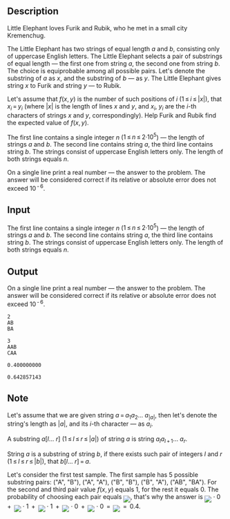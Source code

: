 ## Description

<div><p>Little Elephant loves Furik and Rubik, who he met in a small city Kremenchug.</p><p>The Little Elephant has two strings of equal length <span class="tex-span"><i>a</i></span> and <span class="tex-span"><i>b</i></span>, consisting only of uppercase English letters. The Little Elephant selects a pair of substrings of equal length — the first one from string <span class="tex-span"><i>a</i></span>, the second one from string <span class="tex-span"><i>b</i></span>. The choice is equiprobable among all possible pairs. Let's denote the substring of <span class="tex-span"><i>a</i></span> as <span class="tex-span"><i>x</i></span>, and the substring of <span class="tex-span"><i>b</i></span> — as <span class="tex-span"><i>y</i></span>. The Little Elephant gives string <span class="tex-span"><i>x</i></span> to Furik and string <span class="tex-span"><i>y</i></span> — to Rubik.</p><p>Let's assume that <span class="tex-span"><i>f</i>(<i>x</i>, <i>y</i>)</span> is the number of such positions of <span class="tex-span"><i>i</i></span> (<span class="tex-span">1 ≤ <i>i</i> ≤ |<i>x</i>|</span>), that <span class="tex-span"><i>x</i><sub class="lower-index"><i>i</i></sub> = <i>y</i><sub class="lower-index"><i>i</i></sub></span> (where <span class="tex-span">|<i>x</i>|</span> is the length of lines <span class="tex-span"><i>x</i></span> and <span class="tex-span"><i>y</i></span>, and <span class="tex-span"><i>x</i><sub class="lower-index"><i>i</i></sub></span>, <span class="tex-span"><i>y</i><sub class="lower-index"><i>i</i></sub></span> are the <span class="tex-span"><i>i</i></span>-th characters of strings <span class="tex-span"><i>x</i></span> and <span class="tex-span"><i>y</i></span>, correspondingly). Help Furik and Rubik find the expected value of <span class="tex-span"><i>f</i>(<i>x</i>, <i>y</i>)</span>.</p></div><div class="input-specification"><p>The first line contains a single integer <span class="tex-span"><i>n</i></span> (<span class="tex-span">1 ≤ <i>n</i> ≤ 2·10<sup class="upper-index">5</sup></span>) — the length of strings <span class="tex-span"><i>a</i></span> and <span class="tex-span"><i>b</i></span>. The second line contains string <span class="tex-span"><i>a</i></span>, the third line contains string <span class="tex-span"><i>b</i></span>. The strings consist of uppercase English letters only. The length of both strings equals <span class="tex-span"><i>n</i></span>.</p></div><div class="output-specification"><p>On a single line print a real number — the answer to the problem. The answer will be considered correct if its relative or absolute error does not exceed <span class="tex-span">10<sup class="upper-index"> - 6</sup></span>.</p></div>

## Input

<p>The first line contains a single integer <span class="tex-span"><i>n</i></span> (<span class="tex-span">1 ≤ <i>n</i> ≤ 2·10<sup class="upper-index">5</sup></span>) — the length of strings <span class="tex-span"><i>a</i></span> and <span class="tex-span"><i>b</i></span>. The second line contains string <span class="tex-span"><i>a</i></span>, the third line contains string <span class="tex-span"><i>b</i></span>. The strings consist of uppercase English letters only. The length of both strings equals <span class="tex-span"><i>n</i></span>.</p>

## Output

<p>On a single line print a real number — the answer to the problem. The answer will be considered correct if its relative or absolute error does not exceed <span class="tex-span">10<sup class="upper-index"> - 6</sup></span>.</p>





```input1
2
AB
BA

```




```input2
3
AAB
CAA

```




```output1
0.400000000

```




```output2
0.642857143

```



## Note

<p>Let's assume that we are given string <span class="tex-span"><i>a</i> = <i>a</i><sub class="lower-index">1</sub><i>a</i><sub class="lower-index">2</sub>... <i>a</i><sub class="lower-index">|<i>a</i>|</sub></span>, then let's denote the string's length as <span class="tex-span">|<i>a</i>|</span>, and its <span class="tex-span"><i>i</i></span>-th character — as <span class="tex-span"><i>a</i><sub class="lower-index"><i>i</i></sub></span>.</p><p>A substring <span class="tex-span"><i>a</i>[<i>l</i>... <i>r</i>]</span> <span class="tex-span">(1 ≤ <i>l</i> ≤ <i>r</i> ≤ |<i>a</i>|)</span> of string <span class="tex-span"><i>a</i></span> is string <span class="tex-span"><i>a</i><sub class="lower-index"><i>l</i></sub><i>a</i><sub class="lower-index"><i>l</i> + 1</sub>... <i>a</i><sub class="lower-index"><i>r</i></sub></span>.</p><p>String <span class="tex-span"><i>a</i></span> is a substring of string <span class="tex-span"><i>b</i></span>, if there exists such pair of integers <span class="tex-span"><i>l</i></span> and <span class="tex-span"><i>r</i></span> <span class="tex-span">(1 ≤ <i>l</i> ≤ <i>r</i> ≤ |<i>b</i>|)</span>, that <span class="tex-span"><i>b</i>[<i>l</i>... <i>r</i>] = <i>a</i></span>.</p><p>Let's consider the first test sample. The first sample has <span class="tex-span">5</span> possible substring pairs: <span class="tex-font-style-tt">("A", "B"), ("A", "A"), ("B", "B"), ("B", "A"), ("AB", "BA")</span>. For the second and third pair value <span class="tex-span"><i>f</i>(<i>x</i>, <i>y</i>)</span> equals <span class="tex-span">1</span>, for the rest it equals <span class="tex-span">0</span>. The probability of choosing each pair equals <img align="middle" class="tex-formula" src="file://jWXOJZqs.png" style="max-width: 100.0%;max-height: 100.0%;">, that's why the answer is <img align="middle" class="tex-formula" src="file://qF0OrpSc.png" style="max-width: 100.0%;max-height: 100.0%;"> <span class="tex-span">·</span> <span class="tex-span">0</span> <span class="tex-span"> + </span> <img align="middle" class="tex-formula" src="file://SsHCGGdk.png" style="max-width: 100.0%;max-height: 100.0%;"> <span class="tex-span">·</span> <span class="tex-span">1</span> <span class="tex-span"> + </span> <img align="middle" class="tex-formula" src="file://vj47tjli.png" style="max-width: 100.0%;max-height: 100.0%;"> <span class="tex-span">·</span> <span class="tex-span">1</span> <span class="tex-span"> + </span> <img align="middle" class="tex-formula" src="file://oDsBfW8d.png" style="max-width: 100.0%;max-height: 100.0%;"> <span class="tex-span">·</span> <span class="tex-span">0</span> <span class="tex-span"> + </span> <img align="middle" class="tex-formula" src="file://OYmem1jq.png" style="max-width: 100.0%;max-height: 100.0%;"> <span class="tex-span">·</span> <span class="tex-span">0</span> <span class="tex-span"> = </span> <img align="middle" class="tex-formula" src="file://kutDRG2D.png" style="max-width: 100.0%;max-height: 100.0%;"> <span class="tex-span"> = </span> <span class="tex-span">0.4</span>.</p>
